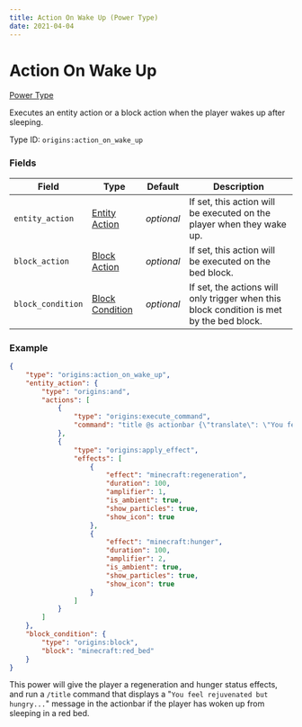 ```yaml
---
title: Action On Wake Up (Power Type)
date: 2021-04-04
---
```


# Action On Wake Up

[Power Type](../power_types.md)

Executes an entity action or a block action when the player wakes up after sleeping.

Type ID: `origins:action_on_wake_up`

### Fields

Field  | Type | Default | Description
-------|------|---------|-------------
`entity_action` | [Entity Action](../entity_actions.md) | _optional_ | If set, this action will be executed on the player when they wake up.
`block_action` | [Block Action](../block_actions.md) | _optional_ | If set, this action will be executed on the bed block.
`block_condition` | [Block Condition](../block_conditions.md) | _optional_ | If set, the actions will only trigger when this block condition is met by the bed block.


### Example
```json
{
    "type": "origins:action_on_wake_up",
    "entity_action": {
        "type": "origins:and",
        "actions": [
            {
                "type": "origins:execute_command",
                "command": "title @s actionbar {\"translate\": \"You feel %1$s but %2$s\", \"color\": \"yellow\", \"with\": [{\"text\": \"rejuvenated\", \"color\": \"green\"}, {\"text\": \"hungry...\", \"color\": \"red\"}]}"
            },
            {
                "type": "origins:apply_effect",
                "effects": [
                    {
                        "effect": "minecraft:regeneration",
                        "duration": 100,
                        "amplifier": 1,
                        "is_ambient": true,
                        "show_particles": true,
                        "show_icon": true
                    },
                    {
                        "effect": "minecraft:hunger",
                        "duration": 100,
                        "amplifier": 2,
                        "is_ambient": true,
                        "show_particles": true,
                        "show_icon": true
                    }
                ]
            }
        ]
    },
    "block_condition": {
        "type": "origins:block",
        "block": "minecraft:red_bed"
    }
}
```
This power will give the player a regeneration and hunger status effects, and run a `/title` command that displays a "`You feel rejuvenated but hungry...`" message in the actionbar if the player has woken up from sleeping in a red bed.